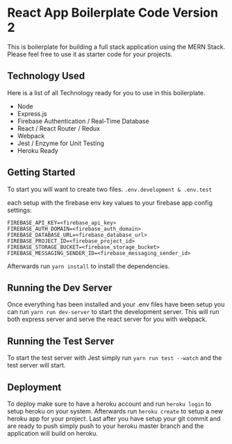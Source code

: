 # React App Boilerplate Code Version 2

This is boilerplate for building a full stack application using the MERN Stack. Please feel free to use it as starter code for your projects.

## Technology Used

Here is a list of all Technology ready for you to use in this boilerplate.

* Node
* Express.js
* Firebase Authentication / Real-Time Database
* React / React Router / Redux
* Webpack
* Jest / Enzyme for Unit Testing
* Heroku Ready

## Getting Started

To start you will want to create two files.
` .env.development & .env.test `

each setup with the firebase env key values to your firebase app config settings:

```
FIREBASE_API_KEY=<firebase_api_key>
FIREBASE_AUTH_DOMAIN=<firebase_auth_domain>
FIREBASE_DATABASE_URL=<firebase_database_url>
FIREBASE_PROJECT_ID=<firebase_project_id>
FIREBASE_STORAGE_BUCKET=<firebase_storage_bucket>
FIREBASE_MESSAGING_SENDER_ID=<firebase_messaging_sender_id>
```

Afterwards run `yarn install` to install the dependencies.

## Running the Dev Server

Once everything has been installed and your .env files have been setup you can run 
`yarn run dev-server` to start the development server. This will run both express server and serve the react server for you with webpack.

## Running the Test Server

To start the test server with Jest simply run `yarn run test --watch` and the test server will start.

## Deployment

To deploy make sure to have a heroku account and run `heroku login` to setup heroku on your system.
Afterwards run `heroku create` to setup a new heroku app for your project.
Last after you have setup your git commit and are ready to push simply push to your heroku master branch and the application will build on heroku.

